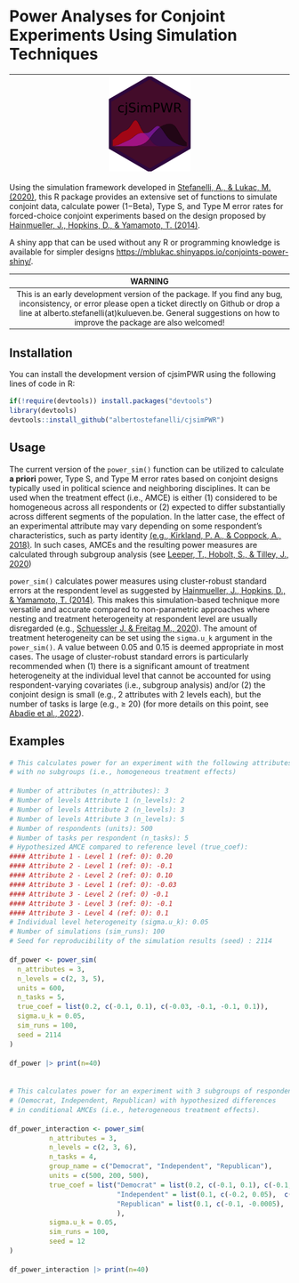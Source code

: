 Power Analyses for Conjoint Experiments Using Simulation Techniques
================

| <img width="30%" src="img/cjSimPWR_hex.png"> |
|:--------------------------------------------:|

Using the simulation framework developed in [Stefanelli, A., & Lukac, M.
(2020)](https://osf.io/preprints/socarxiv/spkcy/), this R package
provides an extensive set of functions to simulate conjoint data,
calculate power (1−Beta), Type S, and Type M error rates for
forced-choice conjoint experiments based on the design proposed by
[Hainmueller, J., Hopkins, D., & Yamamoto, T.
(2014)](https://www.cambridge.org/core/journals/political-analysis/article/causal-inference-in-conjoint-analysis-understanding-multidimensional-choices-via-stated-preference-experiments/414DA03BAA2ACE060FFE005F53EFF8C8).

A shiny app that can be used without any R or programming knowledge is
available for simpler designs
<https://mblukac.shinyapps.io/conjoints-power-shiny/>.

|                                                                                                                             **WARNING**                                                                                                                             |
|:-------------------------------------------------------------------------------------------------------------------------------------------------------------------------------------------------------------------------------------------------------------------:|
| This is an early development version of the package. If you find any bug, inconsistency, or error please open a ticket directly on Github or drop a line at alberto.stefanelli(at)kulueven.be. General suggestions on how to improve the package are also welcomed! |

## Installation

You can install the development version of cjsimPWR using the following
lines of code in R:

``` r
if(!require(devtools)) install.packages("devtools")
library(devtools)
devtools::install_github("albertostefanelli/cjsimPWR")
```

## Usage

The current version of the `power_sim()` function can be utilized to
calculate **a priori** power, Type S, and Type M error rates based on
conjoint designs typically used in political science and neighboring
disciplines. It can be used when the treatment effect (i.e., AMCE) is
either (1) considered to be homogeneous across all respondents or (2)
expected to differ substantially across different segments of the
population. In the latter case, the effect of an experimental attribute
may vary depending on some respondent’s characteristics, such as party
identity [(e.g., Kirkland, P. A., & Coppock, A.,
2018)](https://link.springer.com/article/10.1007/s11109-017-9414-8). In
such cases, AMCEs and the resulting power measures are calculated
through subgroup analysis (see [Leeper, T., Hobolt, S., & Tilley, J.,
2020](https://www.cambridge.org/core/journals/political-analysis/article/abs/measuring-subgroup-preferences-in-conjoint-experiments/4F2C21AC02753F1FFF2F5EA0F943C1B2))

`power_sim()` calculates power measures using cluster-robust standard
errors at the respondent level as suggested by [Hainmueller, J.,
Hopkins, D., & Yamamoto, T.
(2014)](https://www.cambridge.org/core/journals/political-analysis/article/causal-inference-in-conjoint-analysis-understanding-multidimensional-choices-via-stated-preference-experiments/414DA03BAA2ACE060FFE005F53EFF8C8).
This makes this simulation-based technique more versatile and accurate
compared to non-parametric approaches where nesting and treatment
heterogeneity at respondent level are usually disregarded (e.g.,
[Schuessler J. & Freitag M.,
2020](https://github.com/m-freitag/cjpowR)). The amount of treatment
heterogeneity can be set using the `sigma.u_k` argument in the
`power_sim()`. A value between 0.05 and 0.15 is deemed appropriate in
most cases. The usage of cluster-robust standard errors is particularly
recommended when (1) there is a significant amount of treatment
heterogeneity at the individual level that cannot be accounted for using
respondent-varying covariates (i.e., subgroup analysis) and/or (2) the
conjoint design is small (e.g., 2 attributes with 2 levels each), but
the number of tasks is large (e.g., ≥ 20) (for more details on this
point, see [Abadie et al.,
2022](https://academic.oup.com/qje/article/138/1/1/6750017)).

## Examples

``` r
# This calculates power for an experiment with the following attributes 
# with no subgroups (i.e., homogeneous treatment effects)

# Number of attributes (n_attributes): 3
# Number of levels Attribute 1 (n_levels): 2
# Number of levels Attribute 2 (n_levels): 3
# Number of levels Attribute 3 (n_levels): 5
# Number of respondents (units): 500
# Number of tasks per respondent (n_tasks): 5
# Hypothesized AMCE compared to reference level (true_coef): 
#### Attribute 1 - Level 1 (ref: 0): 0.20 
#### Attribute 2 - Level 1 (ref: 0): -0.1 
#### Attribute 2 - Level 2 (ref: 0): 0.10 
#### Attribute 3 - Level 1 (ref: 0): -0.03 
#### Attribute 3 - Level 2 (ref: 0) -0.1 
#### Attribute 3 - Level 3 (ref: 0): -0.1 
#### Attribute 3 - Level 4 (ref: 0): 0.1
# Individual level heterogeneity (sigma.u_k): 0.05 
# Number of simulations (sim_runs): 100
# Seed for reproducibility of the simulation results (seed) : 2114

df_power <- power_sim(
  n_attributes = 3,
  n_levels = c(2, 3, 5),
  units = 600,
  n_tasks = 5,
  true_coef = list(0.2, c(-0.1, 0.1), c(-0.03, -0.1, -0.1, 0.1)),
  sigma.u_k = 0.05,
  sim_runs = 100,
  seed = 2114
)

df_power |> print(n=40)


# This calculates power for an experiment with 3 subgroups of respondents 
# (Democrat, Independent, Republican) with hypothesized differences 
# in conditional AMCEs (i.e., heterogeneous treatment effects). 

df_power_interaction <- power_sim(
          n_attributes = 3,
          n_levels = c(2, 3, 6),
          n_tasks = 4,
          group_name = c("Democrat", "Independent", "Republican"),
          units = c(500, 200, 500),
          true_coef = list("Democrat" = list(0.2, c(-0.1, 0.1), c(-0.1, -0.1, -0.1, 0.1, -0.03)),
                           "Independent" = list(0.1, c(-0.2, 0.05),  c(-0.1, 0.1, 0.1, 0.3, 0.01)),
                           "Republican" = list(0.1, c(-0.1, -0.0005),  c(-0.1, 0.2, -0.1, 0.1, -0.01))
                           ),
          sigma.u_k = 0.05,
          sim_runs = 100,
          seed = 12
)

df_power_interaction |> print(n=40)
```
